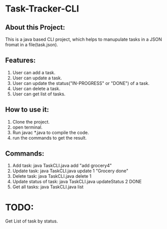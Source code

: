 # Task-Tracker-CLI

## About this Project:
This is a java based CLI project, which helps to manupulate tasks in a JSON fromat in a file(task.json).

## Features:
1. User can add a task.
2. User can update a task.
3. User can update the status("IN-PROGRESS" or "DONE") of a task.
4. User can delete a task.
5. User can get list of tasks.

## How to use it:
1. Clone the project.
2. open terminal.
3. Run javac *.java to compile the code.
4. run the commands to get the result.

## Commands:
1. Add task: java TaskCLI.java add "add grocery4"
2. Update task: java TaskCLI.java update 1 "Grocery done"
3. Delete task: java TaskCLI.java delete 1
4. Update status of task: java TaskCLI.java updateStatus 2 DONE
5. Get all tasks: java TaskCLI.java list


# TODO:
Get List of task by status.
